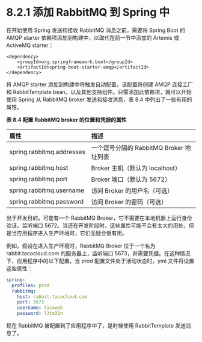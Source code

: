 # 8.2.1 添加 RabbitMQ 到 Spring 中

在开始使用 Spring 发送和接收 RabbitMQ 消息之前，需要将 Spring Boot 的 AMQP starter 依赖项添加到构建中，以取代在前一节中添加的 Artemis 或 ActiveMQ starter：

```markup
<dependency>
    <groupId>org.springframework.boot</groupId>
    <artifactId>spring-boot-starter-amqp</artifactId>
</dependency>
```

将 AMQP starter 添加到构建中将触发自动配置，该配置将创建 AMQP 连接工厂和 RabbitTemplate bean，以及其他支持组件。只需添加此依赖项，就可以开始使用 Spring 从 RabbitMQ broker 发送和接收消息，表 8.4 中列出了一些有用的属性。

**表 8.4 配置 RabbitMQ broker 的位置和凭据的属性**

| 属性 | 描述 |
| :--- | :--- |
| spring.rabbitmq.addresses | 一个逗号分隔的 RabbitMQ Broker 地址列表 |
| spring.rabbitmq.host | Broker 主机（默认为 localhost） |
| spring.rabbitmq.port | Broker 端口（默认为 5672） |
| spring.rabbitmq.username | 访问 Broker 的用户名（可选） |
| spring.rabbitmq.password | 访问 Broker 的密码（可选） |

出于开发目的，可能有一个 RabbitMQ Broker，它不需要在本地机器上运行身份验证，监听端口 5672。当还在开发阶段时，这些属性可能不会有太大的用处，但是当应用程序进入生产环境时，它们无疑会很有用。

例如，假设在进入生产环境时，RabbitMQ Broker 位于一个名为 rabbit.tacocloud.com 的服务器上，监听端口 5673，并需要凭据。在这种情况下，应用程序中的以下配置。当 prod 配置文件处于活动状态时，yml 文件将设置这些属性：

```yaml
spring:
  profiles: prod
  rabbitmq:
    host: rabbit.tacocloud.com
    port: 5673
    username: tacoweb
    password: l3tm31n
```

现在 RabbitMQ 被配置到了应用程序中了，是时候使用 RabbitTemplate 发送消息了。

